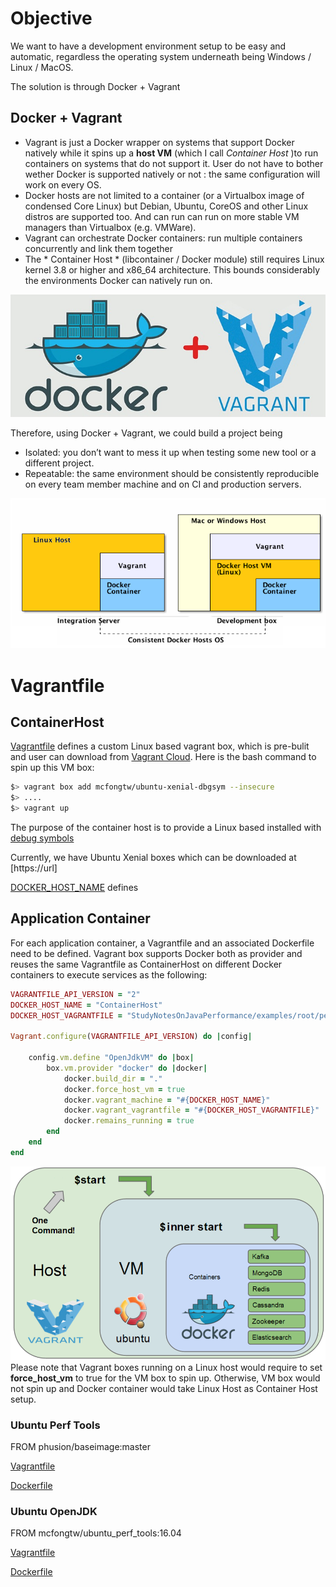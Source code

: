 # Objective 
We want to have a development environment setup to be easy and automatic, regardless the operating system underneath being Windows / Linux / MacOS. 

The solution is through Docker + Vagrant

## Docker + Vagrant
 * Vagrant is just a Docker wrapper on systems that support Docker natively while it spins up a **host VM** (which I call *Container Host* )to run containers on systems that do not support it. User do not have to bother wether Docker is supported natively or not : the same configuration will work on every OS.
 * Docker hosts are not limited to a container (or a Virtualbox image of condensed Core Linux) but Debian, Ubuntu, CoreOS and other Linux distros are supported too. And can run can run on more stable VM managers than Virtualbox (e.g. VMWare).
 * Vagrant can orchestrate Docker containers: run multiple containers concurrently and link them together
 * The * Container Host * (libcontainer / Docker module) still requires Linux kernel 3.8 or higher and x86_64 architecture. This bounds considerably the environments Docker can natively run on.

![](./img/VagrantPlusDocker.jpg)

Therefore, using Docker + Vagrant, we could build a project being
* Isolated: you don’t want to mess it up when testing some new tool or a different project.
* Repeatable: the same environment should be consistently reproducible on every team member machine and on CI and production servers.

![](./img/VagrantContainerHostBoxArch.png)
 
# Vagrantfile

## ContainerHost
[Vagrantfile](https://github.com/mcfongtw/StudyNotesOnJavaPerformance/blob/master/examples/root/perf-container-base-builder/Vagrantfile) defines a custom Linux based vagrant box, which is pre-bulit and user can download from [Vagrant Cloud](https://app.vagrantup.com/mcfongtw/boxes/ubuntu-xenial-dbgsym). Here is the bash command to spin up this VM box:
```bash
$> vagrant box add mcfongtw/ubuntu-xenial-dbgsym --insecure
$> ....
$> vagrant up
```

The purpose of the container host is to provide a Linux based installed with [debug symbols](http://www.brendangregg.com/perf.html#Symbols)

Currently, we have Ubuntu Xenial boxes which can be downloaded at [https://url]

[DOCKER_HOST_NAME](https://github.com/mcfongtw/StudyNotesOnJavaPerformance/blob/master/examples/root/perf-container-base/Vagrantfile#L6) defines

## Application Container
For each application container, a Vagrantfile and an associated Dockerfile need to be defined.
Vagrant box supports Docker both as provider and reuses the same Vagrantfile as ContainerHost on different Docker containers to execute services as the following:
```ruby
VAGRANTFILE_API_VERSION = "2"
DOCKER_HOST_NAME = "ContainerHost"
DOCKER_HOST_VAGRANTFILE = "StudyNotesOnJavaPerformance/examples/root/perf-container-base/Vagrantfile"

Vagrant.configure(VAGRANTFILE_API_VERSION) do |config|

	config.vm.define "OpenJdkVM" do |box|
  		box.vm.provider "docker" do |docker|
			docker.build_dir = "."
			docker.force_host_vm = true
    		docker.vagrant_machine = "#{DOCKER_HOST_NAME}"
    		docker.vagrant_vagrantfile = "#{DOCKER_HOST_VAGRANTFILE}"
			docker.remains_running = true
  		end
	end
end
```
![](./img/HierarchicalVagrantDockerLayout.png)
Please note that Vagrant boxes running on a Linux host would require to set **force_host_vm** to true for the VM box to spin up. Otherwise, VM box would not spin up and Docker container would take Linux Host as Container Host setup.  

### Ubuntu Perf Tools
FROM phusion/baseimage:master

[Vagrantfile](https://github.com/mcfongtw/ubuntu_perf_tools/blob/master/Vagrantfile)

[Dockerfile](https://github.com/mcfongtw/ubuntu_perf_tools/blob/master/Dockerfile)

### Ubuntu OpenJDK  

FROM mcfongtw/ubuntu_perf_tools:16.04

[Vagrantfile](https://github.com/mcfongtw/ubuntu_perf_openjdk/blob/master/Vagrantfile)

[Dockerfile](https://github.com/mcfongtw/ubuntu_perf_openjdk/blob/master/Dockerfile)




 

